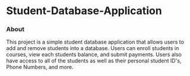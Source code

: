 # Student-Database-Application
### About
This project is a simple student database application that allows users to add and remove students into a database. Users can enroll students in courses, view each students balance, and submit payments. Users also have access to all of the students as well as their personal student ID's, Phone Numbers, and more. 
